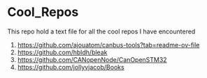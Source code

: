 # Cool_Repos
This repo hold a text file for all the cool repos I have encountered

1. https://github.com/ajouatom/canbus-tools?tab=readme-ov-file
2. https://github.com/hbldh/bleak
3. https://github.com/CANopenNode/CanOpenSTM32
4. https://github.com/jollyvjacob/Books
